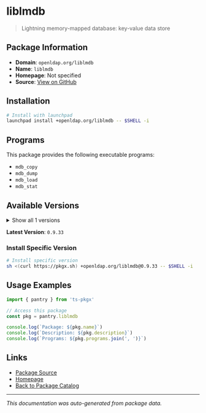 # liblmdb

> Lightning memory-mapped database: key-value data store

## Package Information

- **Domain**: `openldap.org/liblmdb`
- **Name**: `liblmdb`
- **Homepage**: Not specified
- **Source**: [View on GitHub](https://github.com/pkgxdev/pantry/tree/main/projects/openldap.org/liblmdb/package.yml)

## Installation

```bash
# Install with launchpad
launchpad install +openldap.org/liblmdb -- $SHELL -i
```

## Programs

This package provides the following executable programs:

- `mdb_copy`
- `mdb_dump`
- `mdb_load`
- `mdb_stat`

## Available Versions

<details>
<summary>Show all 1 versions</summary>

- `0.9.33`

</details>

**Latest Version**: `0.9.33`

### Install Specific Version

```bash
# Install specific version
sh <(curl https://pkgx.sh) +openldap.org/liblmdb@0.9.33 -- $SHELL -i
```

## Usage Examples

```typescript
import { pantry } from 'ts-pkgx'

// Access this package
const pkg = pantry.liblmdb

console.log(`Package: ${pkg.name}`)
console.log(`Description: ${pkg.description}`)
console.log(`Programs: ${pkg.programs.join(', ')}`)
```

## Links

- [Package Source](https://github.com/pkgxdev/pantry/tree/main/projects/openldap.org/liblmdb/package.yml)
- [Homepage](#)
- [Back to Package Catalog](../package-catalog.md)

---

*This documentation was auto-generated from package data.*
